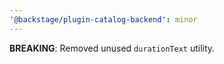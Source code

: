 ```yaml
---
'@backstage/plugin-catalog-backend': minor
---
```


**BREAKING**: Removed unused `durationText` utility.
